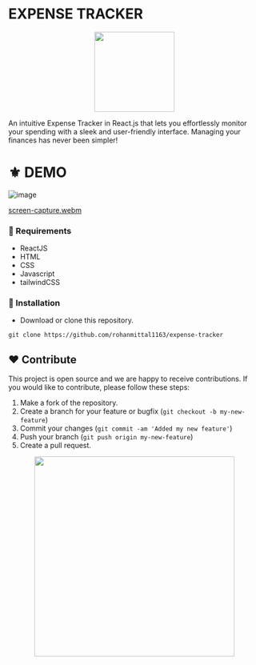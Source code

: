# EXPENSE TRACKER
<p align="center">
  <img src="https://static.vecteezy.com/system/resources/thumbnails/020/716/209/small/flat-icon-bank-bank-icon-where-to-keep-money-illustration-of-saving-in-the-bank-free-png.png" width="160" />
</p>
An intuitive Expense Tracker in React.js that lets you effortlessly monitor your spending with a sleek and user-friendly interface. Managing your finances has never been simpler!

# ⚜ DEMO

![image](https://github.com/rohanmittal1163/expense-tracker/assets/97821844/9f17a560-118a-46b8-8b60-7694c0ef05c5)

[screen-capture.webm](https://github.com/rohanmittal1163/expense-tracker/assets/97821844/43cfdb52-9a56-4d9c-a7ac-41a968f5fd46)


### 📌 Requirements 

- ReactJS
- HTML
- CSS
- Javascript
- tailwindCSS

### 🔰 Installation 

- Download or clone this repository.
```
git clone https://github.com/rohanmittal1163/expense-tracker
```
## ❤ Contribute
This project is open source and we are happy to receive contributions. If you would like to contribute, please follow these steps:

1. Make a fork of the repository.
2. Create a branch for your feature or bugfix (`git checkout -b my-new-feature`)
3. Commit your changes (`git commit -am 'Added my new feature'`)
4. Push your branch (`git push origin my-new-feature`)
5. Create a pull request.

<p align="center">
  <img src="https://user-images.githubusercontent.com/104341274/210186277-0d434bb0-80c0-43a9-b6b0-2e42e18c31a9.png" width="400" />
</p>
